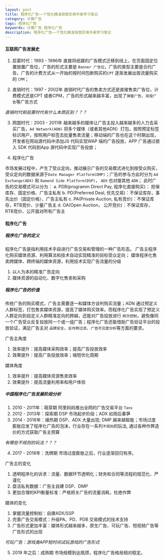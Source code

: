 ```yaml
---
layout: post
title: 程序化广告——个性化精准投放实用手册学习笔记
category: 计算广告
tags: 程序化广告
keywords: 计算广告 程序化广告
description: 程序化广告——个性化精准投放实用手册学习笔记
---
```


#### 互联网广告发展史

1. 启蒙时代：1993 - 1996年
直接将纸媒的广告模式迁移到线上，在页面固定位置放置广告位，广告的形式主要是 `Banner 广告位`，广告的类型主要是合约广告，广告的计费方式从一开始的按时间包断购买的`CPT` 逐渐发展出按流量购买的 `CPM`；


2. 直销时代：1997 - 2002年
直销时代广告的售卖方式还是直接售卖广告位，计费模式还是CPT 或者CPM，广告的形式越来越丰富，出现了`弹窗广告`、`背投广告`等广告方式

*_直销时代和启蒙时代有什么本质区别？？？_*

3. 网盟时代：2003 - 2011年
越来越多的媒体让广告主投入越来越多的人力去采买广告，`Ad Network(ADN)` 将多个媒体（或者其他ADN）打包，按照预定标签标识用户，按照用户标签去批量售卖流量；移动端的广告也在这个时期出现，开发者在网站源代码中添加JS 代码实现WAP 端的广告投放，APP 广告通过嵌入 SDK 代码到App 源代码中实现广告投放；

4. 程序化广告

市场发展过程中，产生了受众定向，推动展示广告的交易模式进化到按受众购买，受众定向的数据来源于`Date Manager Platform(DMP)`；广告的参与方此时分为 `Ad Exchange(ADX)` 和 `Damend Side Platform(DSP)`，  `ADX` 也对接其他 `ADN`； 此时广告的交易模式可以分为：
a. PDB(programm Direct Pay, 程序化直接购买)： 担保库存、固定价格、广告主私有
b. PD(Preferred Deal, 优先交易)：不保证库存，事先出价（固定价格）、广告主私有
c. PA(Private Auction, 私有竞价)：不保证库存，RTB竞价、少量广告主
d. OA(Open Auction， 公开竞价)：不保证库存，RTB竞价、公开面对所有广告主

#### 程序化广告

##### 程序化广告的定义
程序化广告是指利用技术手段进行广告交易和管理的一种广告形态。
广告主程序化购买媒体资源、利用算法和技术自动实现精准的目标受众定向；
媒体程序化售卖跨媒体、跨终端的媒体资源，利用技术实现广告流量的分级

1. 以人为本的精准广告定向
2. 媒体资源的自动化、数字化售卖和采购

##### 程序化广告的价值
传统广告的购买模式，广告主需要逐一和媒体方谈判购买流量；ADN 通过预定义人群标签，打包售卖媒体资源，提高了媒体购买效率。而程序化广告实现了预定义人群定向到自定义人群精准定向的跨越，还能对广告投放进行 `频次控制`，避免像同一个广告受众反复投放同一个或一组广告；程序化广告还能借助广告验证平台的投放验证，满足广告主对 `品牌安全`、`反作弊过滤`、`广告可见度分析`等方面的要求。


广告主角度
1. 效率提升：提高媒体采购效率；提高广告投放效率
2. 效果提升：提高广告投放效率；缩短优化周期

媒体角度
1. 效率提升：提高媒体资源售卖效率
2. 效果提升：提高流量利用率和用户体验

##### 中国程序化广告发展阶段分析
1. 2010 - 2011年：萌芽期
阿里妈妈推出全网的广告交易平台 `Tanx`
2. 2012 - 2013年：探索期
DSP 市场起步阶段；ADX 如雨后春笋
3. 2014 - 2016年：燥热期
DSP、ADX 大量出现; DMP 越来越智能；市场过度膨胀应发了程序化广告的泡沫，行业存在一系列`不规则`的玩法, 通过各种作弊造价的方式获取广告主预算

*_有哪些不规则的玩法？？？_*

4. 2017 - 2018年：洗牌期
市场过度膨胀之后，行业逐渐回归有序。

广告主的变化
1. 透明程序化的诉求：流量、数据环节透明化；财务和合同等流程的规范化、严谨化
2. 盘活私有数据：广告主自建 DSP、DMP
3. 更加合理的KPI衡量标准：严格把关广告的流量消耗，杜绝作弊

媒体的变化
1. 掌握流量控制权：自建ADX/SSP
2. 完善广告交易模式：升级PA、PD、PDB 交易模式的技术支持
3. 广告形式更加丰富：媒体形式越来越多，原生广告、可玩广告、短视频广告等广告形式的出现

*可玩广告：游戏类APP短时间试玩游戏的广告形式*

5. 2019 年之后：成熟期
市场规模到达瓶颈，程序化广告格局相对稳定。
